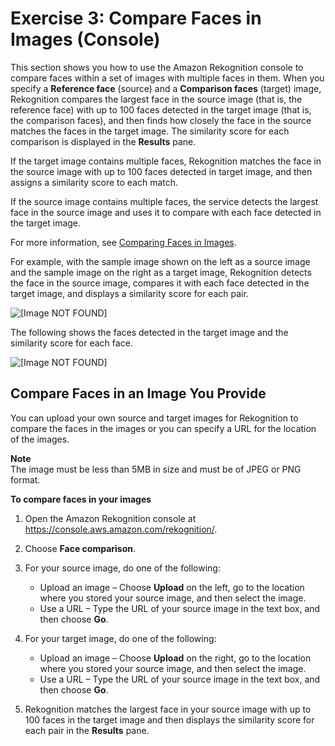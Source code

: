 # Exercise 3: Compare Faces in Images \(Console\)<a name="compare-faces-console"></a>

This section shows you how to use the Amazon Rekognition console to compare faces within a set of images with multiple faces in them\. When you specify a **Reference face** \(source\) and a **Comparison faces** \(target\) image, Rekognition compares the largest face in the source image \(that is, the reference face\) with up to 100 faces detected in the target image \(that is, the comparison faces\), and then finds how closely the face in the source matches the faces in the target image\. The similarity score for each comparison is displayed in the **Results** pane\.

If the target image contains multiple faces, Rekognition matches the face in the source image with up to 100 faces detected in target image, and then assigns a similarity score to each match\. 

If the source image contains multiple faces, the service detects the largest face in the source image and uses it to compare with each face detected in the target image\. 

For more information, see [Comparing Faces in Images](faces-comparefaces.md)\.

For example, with the sample image shown on the left as a source image and the sample image on the right as a target image, Rekognition detects the face in the source image, compares it with each face detected in the target image, and displays a similarity score for each pair\.

![\[Image NOT FOUND\]](http://docs.aws.amazon.com/rekognition/latest/dg/images/sample-compare-faces.png)

The following shows the faces detected in the target image and the similarity score for each face\.

![\[Image NOT FOUND\]](http://docs.aws.amazon.com/rekognition/latest/dg/images/sample-compare-faces-score.png)

## Compare Faces in an Image You Provide<a name="compare-faces-own-image"></a>

You can upload your own source and target images for Rekognition to compare the faces in the images or you can specify a URL for the location of the images\.

**Note**  
The image must be less than 5MB in size and must be of JPEG or PNG format\.

**To compare faces in your images**

1. Open the Amazon Rekognition console at [https://console\.aws\.amazon\.com/rekognition/](https://console.aws.amazon.com/rekognition/)\.

1. Choose **Face comparison**\.

1. For your source image, do one of the following: 
   + Upload an image – Choose **Upload** on the left, go to the location where you stored your source image, and then select the image\. 
   + Use a URL – Type the URL of your source image in the text box, and then choose **Go**\.

1. For your target image, do one of the following: 
   + Upload an image – Choose **Upload** on the right, go to the location where you stored your source image, and then select the image\. 
   + Use a URL – Type the URL of your source image in the text box, and then choose **Go**\.

1. Rekognition matches the largest face in your source image with up to 100 faces in the target image and then displays the similarity score for each pair in the **Results** pane\.